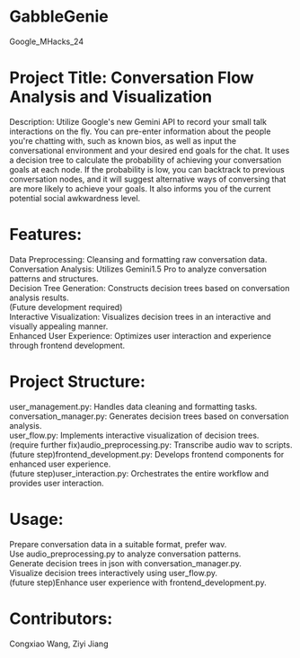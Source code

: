 # GabbleGenie
Google_MHacks_24
# Project Title: Conversation Flow Analysis and Visualization
Description:
Utilize Google's new Gemini API to record your small talk interactions on the fly. You can pre-enter information about the people you're chatting with, such as known bios, as well as input the conversational environment and your desired end goals for the chat. It uses a decision tree to calculate the probability of achieving your conversation goals at each node. If the probability is low, you can backtrack to previous conversation nodes, and it will suggest alternative ways of conversing that are more likely to achieve your goals. It also informs you of the current potential social awkwardness level.
# Features:
Data Preprocessing: Cleansing and formatting raw conversation data.  
Conversation Analysis: Utilizes Gemini1.5 Pro to analyze conversation patterns and structures.  
Decision Tree Generation: Constructs decision trees based on conversation analysis results.  
(Future development required)  
Interactive Visualization: Visualizes decision trees in an interactive and visually appealing manner.  
Enhanced User Experience: Optimizes user interaction and experience through frontend development.  

# Project Structure:
user_management.py: Handles data cleaning and formatting tasks.  
conversation_manager.py: Generates decision trees based on conversation analysis.  
user_flow.py: Implements interactive visualization of decision trees.  
(require further fix)audio_preprocessing.py: Transcribe audio wav to scripts.  
(future step)frontend_development.py: Develops frontend components for enhanced user experience.  
(future step)user_interaction.py: Orchestrates the entire workflow and provides user interaction.  
# Usage:  
Prepare conversation data in a suitable format, prefer wav.  
Use audio_preprocessing.py to analyze conversation patterns.  
Generate decision trees in json with conversation_manager.py.  
Visualize decision trees interactively using user_flow.py.  
(future step)Enhance user experience with frontend_development.py.

# Contributors:
Congxiao Wang, 
Ziyi Jiang
